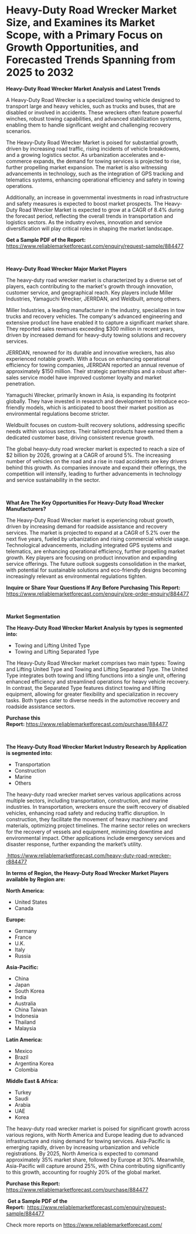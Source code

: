 <p><h1>Heavy-Duty Road Wrecker Market Size, and Examines its Market Scope, with a Primary Focus on Growth Opportunities, and Forecasted Trends Spanning from 2025 to 2032</h1></p><p><strong>Heavy-Duty Road Wrecker Market Analysis and Latest Trends</strong></p>
<p><p>A Heavy-Duty Road Wrecker is a specialized towing vehicle designed to transport large and heavy vehicles, such as trucks and buses, that are disabled or involved in accidents. These wreckers often feature powerful winches, robust towing capabilities, and advanced stabilization systems, enabling them to handle significant weight and challenging recovery scenarios.</p><p>The Heavy-Duty Road Wrecker Market is poised for substantial growth, driven by increasing road traffic, rising incidents of vehicle breakdowns, and a growing logistics sector. As urbanization accelerates and e-commerce expands, the demand for towing services is projected to rise, further propelling market expansion. The market is also witnessing advancements in technology, such as the integration of GPS tracking and telematics systems, enhancing operational efficiency and safety in towing operations.</p><p>Additionally, an increase in governmental investments in road infrastructure and safety measures is expected to boost market prospects. The Heavy-Duty Road Wrecker Market is expected to grow at a CAGR of 8.4% during the forecast period, reflecting the overall trends in transportation and logistics sectors. As the industry evolves, innovation and service diversification will play critical roles in shaping the market landscape.</p></p>
<p><strong>Get a Sample PDF of the Report:&nbsp;</strong> <a href="https://www.reliablemarketforecast.com/enquiry/request-sample/884477?utm_campaign=2736&utm_medium=2&utm_source=Github&utm_content=ia&utm_term=30032025&utm_id=heavy-duty-road-wrecker">https://www.reliablemarketforecast.com/enquiry/request-sample/884477</a></p>
<p>&nbsp;</p>
<p><strong>Heavy-Duty Road Wrecker Major Market Players</strong></p>
<p><p>The heavy-duty road wrecker market is characterized by a diverse set of players, each contributing to the market's growth through innovation, customer service, and geographical reach. Key players include Miller Industries, Yamaguchi Wrecker, JERRDAN, and Weldbuilt, among others.</p><p>Miller Industries, a leading manufacturer in the industry, specializes in tow trucks and recovery vehicles. The company's advanced engineering and extensive product line have enabled it to capture a significant market share. They reported sales revenues exceeding $300 million in recent years, driven by increased demand for heavy-duty towing solutions and recovery services.</p><p>JERRDAN, renowned for its durable and innovative wreckers, has also experienced notable growth. With a focus on enhancing operational efficiency for towing companies, JERRDAN reported an annual revenue of approximately $150 million. Their strategic partnerships and a robust after-sales service model have improved customer loyalty and market penetration.</p><p>Yamaguchi Wrecker, primarily known in Asia, is expanding its footprint globally. They have invested in research and development to introduce eco-friendly models, which is anticipated to boost their market position as environmental regulations become stricter.</p><p>Weldbuilt focuses on custom-built recovery solutions, addressing specific needs within various sectors. Their tailored products have earned them a dedicated customer base, driving consistent revenue growth.</p><p>The global heavy-duty road wrecker market is expected to reach a size of $2 billion by 2026, growing at a CAGR of around 5%. The increasing number of vehicles on the road and a rise in road accidents are key drivers behind this growth. As companies innovate and expand their offerings, the competition will intensify, leading to further advancements in technology and service sustainability in the sector.</p></p>
<p>&nbsp;</p>
<p><strong>What Are The Key Opportunities For Heavy-Duty Road Wrecker Manufacturers?</strong></p>
<p><p>The Heavy-Duty Road Wrecker market is experiencing robust growth, driven by increasing demand for roadside assistance and recovery services. The market is projected to expand at a CAGR of 5.2% over the next five years, fueled by urbanization and rising commercial vehicle usage. Technological advancements, including integrated GPS systems and telematics, are enhancing operational efficiency, further propelling market growth. Key players are focusing on product innovation and expanding service offerings. The future outlook suggests consolidation in the market, with potential for sustainable solutions and eco-friendly designs becoming increasingly relevant as environmental regulations tighten.</p></p>
<p><strong>Inquire or Share Your Questions If Any Before Purchasing This Report:</strong> <a href="https://www.reliablemarketforecast.com/enquiry/pre-order-enquiry/884477?utm_campaign=2736&utm_medium=2&utm_source=Github&utm_content=ia&utm_term=30032025&utm_id=heavy-duty-road-wrecker">https://www.reliablemarketforecast.com/enquiry/pre-order-enquiry/884477</a></p>
<p>&nbsp;</p>
<p><strong>Market Segmentation</strong></p>
<p><strong>The Heavy-Duty Road Wrecker Market Analysis by types is segmented into:</strong></p>
<p><ul><li>Towing and Lifting United Type</li><li>Towing and Lifting Separated Type</li></ul></p>
<p><p>The Heavy-Duty Road Wrecker market comprises two main types: Towing and Lifting United Type and Towing and Lifting Separated Type. The United Type integrates both towing and lifting functions into a single unit, offering enhanced efficiency and streamlined operations for heavy vehicle recovery. In contrast, the Separated Type features distinct towing and lifting equipment, allowing for greater flexibility and specialization in recovery tasks. Both types cater to diverse needs in the automotive recovery and roadside assistance sectors.</p></p>
<p><strong>Purchase this Report:&nbsp;</strong><a href="https://www.reliablemarketforecast.com/purchase/884477?utm_campaign=2736&utm_medium=2&utm_source=Github&utm_content=ia&utm_term=30032025&utm_id=heavy-duty-road-wrecker">https://www.reliablemarketforecast.com/purchase/884477</a></p>
<p>&nbsp;</p>
<p><strong>The Heavy-Duty Road Wrecker Market Industry Research by Application is segmented into:</strong></p>
<p><ul><li>Transportation</li><li>Construction</li><li>Marine</li><li>Others</li></ul></p>
<p><p>The heavy-duty road wrecker market serves various applications across multiple sectors, including transportation, construction, and marine industries. In transportation, wreckers ensure the swift recovery of disabled vehicles, enhancing road safety and reducing traffic disruption. In construction, they facilitate the movement of heavy machinery and materials, optimizing project timelines. The marine sector relies on wreckers for the recovery of vessels and equipment, minimizing downtime and environmental impact. Other applications include emergency services and disaster response, further expanding the market’s utility.</p></p>
<p><a href="https://www.reliablemarketforecast.com/heavy-duty-road-wrecker-r884477?utm_campaign=2736&utm_medium=2&utm_source=Github&utm_content=ia&utm_term=30032025&utm_id=heavy-duty-road-wrecker">&nbsp;https://www.reliablemarketforecast.com/heavy-duty-road-wrecker-r884477</a></p>
<p><strong>In terms of Region, the Heavy-Duty Road Wrecker Market Players available by Region are:</strong></p>
<p>
    <p> <strong> North America: </strong>
        <ul>
            <li>United States</li>
            <li>Canada</li>
        </ul>
        </p> 
    <p> <strong> Europe: </strong>
        <ul>
            <li>Germany</li>
            <li>France</li>
            <li>U.K.</li>
            <li>Italy</li>
            <li>Russia</li>
        </ul>
        </p> 
    <p> <strong> Asia-Pacific: </strong>
        <ul>
            <li>China</li>
            <li>Japan</li>
            <li>South Korea</li>
            <li>India</li>
            <li>Australia</li>
            <li>China Taiwan</li>
            <li>Indonesia</li>
            <li>Thailand</li>
            <li>Malaysia</li>
        </ul>
        </p> 
    <p> <strong> Latin America: </strong>
        <ul>
            <li>Mexico</li>
            <li>Brazil</li>
            <li>Argentina Korea</li>
            <li>Colombia</li>
        </ul>
        </p> 
    <p> <strong> Middle East & Africa: </strong>
        <ul>
            <li>Turkey</li>
            <li>Saudi</li>
            <li>Arabia</li>
            <li>UAE</li>
            <li>Korea</li>
        </ul>
    </p>
    </p>
<p><p>The heavy-duty road wrecker market is poised for significant growth across various regions, with North America and Europe leading due to advanced infrastructure and rising demand for towing services. Asia-Pacific is emerging rapidly, driven by increasing urbanization and vehicle registrations. By 2025, North America is expected to command approximately 35% market share, followed by Europe at 30%. Meanwhile, Asia-Pacific will capture around 25%, with China contributing significantly to this growth, accounting for roughly 20% of the global market.</p></p>
<p><strong>Purchase this Report: </strong><a href="https://www.reliablemarketforecast.com/purchase/884477?utm_campaign=2736&utm_medium=2&utm_source=Github&utm_content=ia&utm_term=30032025&utm_id=heavy-duty-road-wrecker">https://www.reliablemarketforecast.com/purchase/884477</a></p>
<p>&nbsp;<strong>Get a Sample PDF of the Report:&nbsp;&nbsp;</strong><a href="https://www.reliablemarketforecast.com/enquiry/request-sample/884477?utm_campaign=2736&utm_medium=2&utm_source=Github&utm_content=ia&utm_term=30032025&utm_id=heavy-duty-road-wrecker">https://www.reliablemarketforecast.com/enquiry/request-sample/884477</a></p>
<p><strong></strong></p>
<p>Check more reports on <a href="https://www.reliablemarketforecast.com/?utm_campaign=2736&utm_medium=2&utm_source=Github&utm_content=ia&utm_term=30032025&utm_id=heavy-duty-road-wrecker">https://www.reliablemarketforecast.com/</a></p>